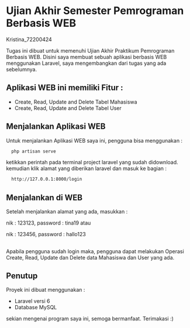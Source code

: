 
# Ujian Akhir Semester Pemrograman Berbasis WEB 
Kristina_72200424

Tugas ini dibuat untuk memenuhi Ujian Akhir Praktikum Pemrograman Berbasis WEB. Disini saya membuat sebuah aplikasi berbasis WEB menggunakan Laravel, saya mengembangkan dari tugas yang ada sebelumnya.

## Aplikasi WEB ini memiliki Fitur : 

- Create, Read, Update and Delete Tabel Mahasiswa
- Create, Read, Update and Delete Tabel User


## Menjalankan Aplikasi WEB

Untuk menjalankan Aplikasi WEB saya ini, pengguna bisa menggunakan :

```bash
  php artisan serve
```

ketikkan perintah pada terminal project laravel yang sudah didownload. 
kemudian klik alamat yang diberikan laravel dan masuk ke bagian :

```bash
  http://127.0.0.1:8000/login 
```

## Menjalankan di WEB

Setelah menjalankan alamat yang ada, masukkan : 

nik : 123123, password : tina19 atau 

nik : 123456, password : hallo123




## 

Apabila pengguna sudah login maka, pengguna dapat melakukan Operasi Create, Read, Update dan Delete data Mahasiswa dan User yang ada. 


## Penutup

Proyek ini dibuat menggunakan :

- Laravel versi 6
- Database MySQL 

sekian mengenai program saya ini, semoga bermanfaat. Terimakasi :)

